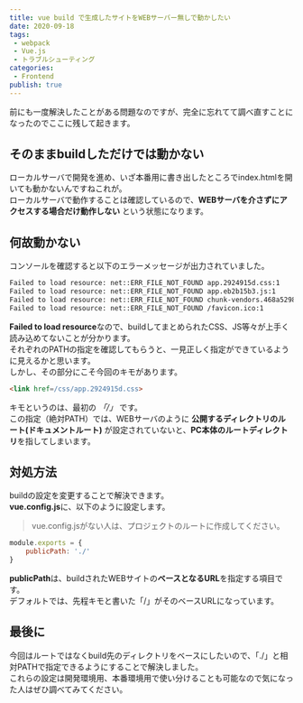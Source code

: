 ```yaml
---
title: vue build で生成したサイトをWEBサーバー無しで動かしたい
date: 2020-09-18
tags:
 - webpack
 - Vue.js
 - トラブルシューティング
categories: 
 - Frontend
publish: true
---
```


前にも一度解決したことがある問題なのですが、完全に忘れてて調べ直すことになったのでここに残して起きます。<br>

## そのままbuildしただけでは動かない
ローカルサーバで開発を進め、いざ本番用に書き出したところでindex.htmlを開いても動かないんですねこれが。<br>
ローカルサーバで動作することは確認しているので、**WEBサーバを介さずにアクセスする場合だけ動作しない**
という状態になります。<br>

## 何故動かない
コンソールを確認すると以下のエラーメッセージが出力されていました。<br>
```Bash
Failed to load resource: net::ERR_FILE_NOT_FOUND app.2924915d.css:1 
Failed to load resource: net::ERR_FILE_NOT_FOUND app.eb2b15b3.js:1
Failed to load resource: net::ERR_FILE_NOT_FOUND chunk-vendors.468a5298.js:1 
Failed to load resource: net::ERR_FILE_NOT_FOUND /favicon.ico:1 
```
**Failed to load resource**なので、buildしてまとめられたCSS、JS等々が上手く読み込めてないことが分かります。<br>
それぞれのPATHの指定を確認してもらうと、一見正しく指定ができているように見えるかと思います。<br>
しかし、その部分にこそ今回のキモがあります。<br>
```html
<link href=/css/app.2924915d.css>
```
キモというのは、最初の *「/」* です。<br>
この指定（絶対PATH）では、WEBサーバのように **公開するディレクトリのルート(ドキュメントルート)** が設定されていないと、**PC本体のルートディレクトリ**を指してしまいます。<br>

## 対処方法
buildの設定を変更することで解決できます。<br>
**vue.config.js**に、以下のように設定します。<br>
 > vue.config.jsがない人は、プロジェクトのルートに作成してください。
```js
module.exports = {
    publicPath: './'
}
```
**publicPath**は、buildされたWEBサイトの**ベースとなるURL**を指定する項目です。<br>
デフォルトでは、先程キモと書いた「/」がそのベースURLになっています。<br>

## 最後に
今回はルートではなくbuild先のディレクトリをベースにしたいので、「./」と相対PATHで指定できるようにすることで解決しました。<br>
これらの設定は開発環境用、本番環境用で使い分けることも可能なので気になった人はぜひ調べてみてください。